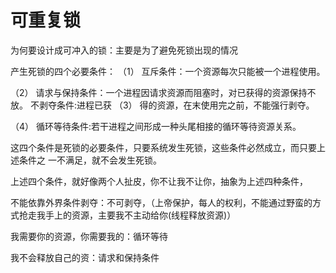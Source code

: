 # 可重复锁
为何要设计成可冲入的锁：主要是为了避免死锁出现的情况

产生死锁的四个必要条件：
（1） 互斥条件：一个资源每次只能被一个进程使用。

（2） 请求与保持条件：一个进程因请求资源而阻塞时，对已获得的资源保持不放。
不剥夺条件:进程已获
（3） 得的资源，在末使用完之前，不能强行剥夺。

（4） 循环等待条件:若干进程之间形成一种头尾相接的循环等待资源关系。

这四个条件是死锁的必要条件，只要系统发生死锁，这些条件必然成立，而只要上述条件之
一不满足，就不会发生死锁。

上述四个条件，就好像两个人扯皮，你不让我不让你，抽象为上述四种条件，

不能依靠外界条件剥夺：不可剥夺，（上帝保护，每人的权利，不能通过野蛮的方式抢走我手上的资源，主要我不主动给你(线程释放资源)）

我需要你的资源，你需要我的：循环等待

我不会释放自己的资：请求和保持条件
